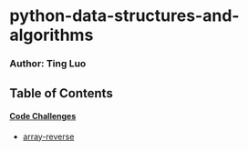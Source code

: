 # python-data-structures-and-algorithms

### Author: Ting Luo

## Table of Contents

#### [Code Challenges](https://github.com/masonrybits/python-data-structures-and-algorithms)
   * [array-reverse](https://github.com/masonrybits/python-data-structures-and-algorithms/tree/master/challenges/array_reverse)